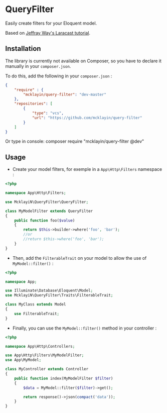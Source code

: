 # QueryFilter

Easily create filters for your Eloquent model.

Based on [Jeffray Way's Laracast tutorial](https://github.com/laracasts/Dedicated-Query-String-Filtering/).

## Installation

The library is currently not available on Composer, so you have to declare it manually in your `composer.json`.

To do this, add the following in your `composer.json` :

```json
{
    "require" : {
        "mcklayin/query-filter": "dev-master"
    },
    "repositories": [
        {
            "type": "vcs",
            "url": "https://github.com/mcklayin/query-filter"
        }
    ]
}
```

Or type in console:
composer require "mcklayin/query-filter @dev"

## Usage

- Create your model filters, for exemple in a `App\Http\Filters` namespace :

```php
<?php

namespace App\Http\Filters;

use McklayiN\QueryFilter\QueryFilter;

class MyModelFilter extends QueryFilter
{
    public function foo($value)
    {
        return $this->builder->where('foo', 'bar');
        //or
        //return $this->where('foo', 'bar');
    }
}
```

- Then, add the `FilterableTrait` on your model to allow the use of `MyModel::filter()` :

```php
<?php

namespace App;

use Illuminate\Database\Eloquent\Model;
use McklayiN\QueryFilter\Traits\FilterableTrait;

class MyClass extends Model
{
    use FilterableTrait;
}
```

- Finally, you can use the `MyModel::filter()` method in your controller :

```php
<?php

namespace App\Http\Controllers;

use App\Http\Filters\MyModelFilter;
use App\MyModel;

class MyController extends Controller
{
    public function index(MyModelFilter $filter)
    {
        $data = MyModel::filter($filter)->get();

        return response()->json(compact('data'));
    }
}
```
